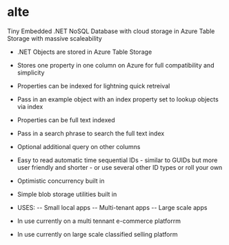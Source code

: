 # alte
Tiny Embedded .NET NoSQL Database with cloud storage in Azure Table Storage with massive scaleability

- .NET Objects are stored in Azure Table Storage
- Stores one property in one column on Azure for full compatibility and simplicity
- Properties can be indexed for lightning quick retreival
- Pass in an example object with an index property set to lookup objects via index
- Properties can be full text indexed
- Pass in a search phrase to search the full text index
- Optional additional query on other columns
- Easy to read automatic time sequential IDs - similar to GUIDs but more user friendly and shorter - or use several other ID types or roll your own
- Optimistic concurrency built in
- Simple blob storage utilities built in

- USES:
-- Small local apps
-- Multi-tenant apps
-- Large scale apps

- In use currently on a multi tennant e-commerce platforrm
- In use currently on large scale classified selling platform
